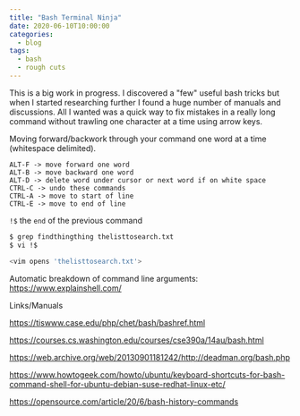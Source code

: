 ```yaml
---
title: "Bash Terminal Ninja"
date: 2020-06-10T10:00:00
categories:
  - blog
tags:
  - bash
  - rough cuts
---
```


This is a big work in progress. I discovered a "few" useful bash tricks but when I started researching further I found a huge number of manuals and discussions. All I wanted was a quick way to fix mistakes in a really long command without trawling one character at a time using arrow keys.


Moving forward/backwork through your command one word at a time (whitespace delimited).
```
ALT-F -> move forward one word
ALT-B -> move backward one word
ALT-D -> delete word under cursor or next word if on white space
CTRL-C -> undo these commands
CTRL-A -> move to start of line
CTRL-E -> move to end of line
```


`!$` the `end` of the previous command
```bash
$ grep findthingthing thelisttosearch.txt
$ vi !$

<vim opens 'thelisttosearch.txt'>
```




Automatic breakdown of command line arguments:
https://www.explainshell.com/


Links/Manuals

https://tiswww.case.edu/php/chet/bash/bashref.html

https://courses.cs.washington.edu/courses/cse390a/14au/bash.html

https://web.archive.org/web/20130901181242/http://deadman.org/bash.php

https://www.howtogeek.com/howto/ubuntu/keyboard-shortcuts-for-bash-command-shell-for-ubuntu-debian-suse-redhat-linux-etc/

https://opensource.com/article/20/6/bash-history-commands

